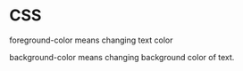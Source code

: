 # CSS

foreground-color means changing text color

background-color means changing background color of text.
